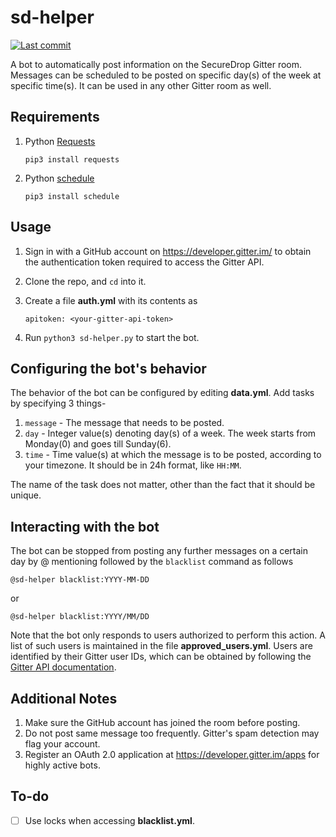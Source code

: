 # sd-helper

[![Last commit](https://img.shields.io/github/last-commit/aydwi/sd-helper.svg)]()

A bot to automatically post information on the SecureDrop Gitter room. Messages can be scheduled to be posted on specific day(s) of the week at specific time(s). It can be used in any other Gitter room as well.

## Requirements

1. Python [Requests](http://docs.python-requests.org/en/master/)

    `pip3 install requests`

2. Python [schedule](https://schedule.readthedocs.io/en/stable/)

    `pip3 install schedule`
    
## Usage

1. Sign in with a GitHub account on https://developer.gitter.im/ to obtain the authentication token required to access the Gitter API.

2. Clone the repo, and `cd` into it.

3. Create a file **auth.yml** with its contents as

   `apitoken: <your-gitter-api-token>`

4. Run `python3 sd-helper.py` to start the bot.

## Configuring the bot's behavior

The behavior of the bot can be configured by editing **data.yml**. Add tasks by specifying 3 things-

1. `message` - The message that needs to be posted. 
2. `day` - Integer value(s) denoting day(s) of a week. The week starts from Monday(0) and goes till Sunday(6).
3. `time` - Time value(s) at which the message is to be posted, according to your timezone. It should be in 24h format, like `HH:MM`.

The name of the task does not matter, other than the fact that it should be unique.

## Interacting with the bot

The bot can be stopped from posting any further messages on a certain day by @ mentioning followed by the `blacklist` command as follows

`@sd-helper blacklist:YYYY-MM-DD`

or

`@sd-helper blacklist:YYYY/MM/DD`

Note that the bot only responds to users authorized to perform this action. A list of such users is maintained in the file **approved_users.yml**. Users are identified by their Gitter user IDs, which can be obtained by following the [Gitter API documentation](https://developer.gitter.im/docs/welcome).

## Additional Notes

1. Make sure the GitHub account has joined the room before posting.
2. Do not post same message too frequently. Gitter's spam detection may flag your account.
3. Register an OAuth 2.0 application at https://developer.gitter.im/apps for highly active bots.

## To-do

- [ ] Use locks when accessing **blacklist.yml**.
